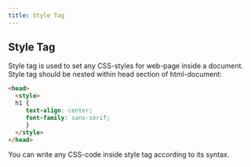 ```yaml
---
title: Style Tag
---
```

## Style Tag

Style tag is used to set any CSS-styles for web-page inside a document. Style tag should be nested within head section of html-document:

```html
<head>
  <style>
  h1 {
     text-align: center;
     font-family: sans-serif;
     }
  </style>
</head>
```

You can write any CSS-code inside style tag according to its syntax.
